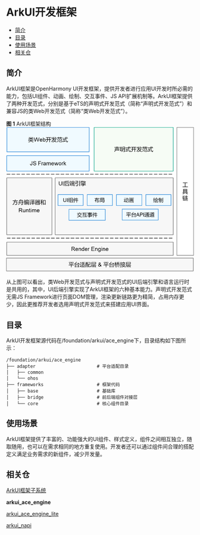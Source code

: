 # ArkUI开发框架<a name="ZH-CN_TOPIC_0000001076213364"></a>

-   [简介](#section15701932113019)
-   [目录](#section1791423143211)
-   [使用场景](#section171384529150)
-   [相关仓](#section1447164910172)

## 简介<a name="section15701932113019"></a>

ArkUI框架是OpenHarmony UI开发框架，提供开发者进行应用UI开发时所必需的能力，包括UI组件、动画、绘制、交互事件、JS API扩展机制等。ArkUI框架提供了两种开发范式，分别是基于eTS的声明式开发范式（简称“声明式开发范式”）和兼容JS的类Web开发范式（简称“类Web开发范式”）。

**图 1**  ArkUI框架结构<a name="fig2606133765017"></a>  
![](figures/ArkUI框架结构.png "ArkUI框架结构")

从上图可以看出，类Web开发范式与声明式开发范式的UI后端引擎和语言运行时是共用的，其中，UI后端引擎实现了ArkUI框架的六种基本能力。声明式开发范式无需JS Framework进行页面DOM管理，渲染更新链路更为精简，占用内存更少，因此更推荐开发者选用声明式开发范式来搭建应用UI界面。


## 目录<a name="section1791423143211"></a>

ArkUI开发框架源代码在/foundation/arkui/ace\_engine下，目录结构如下图所示：

```
/foundation/arkui/ace_engine
├── adapter                       # 平台适配目录
│   ├── common
│   └── ohos
├── frameworks                    # 框架代码
│   ├── base                      # 基础库
│   ├── bridge                    # 前后端组件对接层
│   └── core                      # 核心组件目录
```

## 使用场景<a name="section171384529150"></a>

ArkUI框架提供了丰富的、功能强大的UI组件、样式定义，组件之间相互独立，随取随用，也可以在需求相同的地方重复使用。开发者还可以通过组件间合理的搭配定义满足业务需求的新组件，减少开发量。

## 相关仓<a name="section1447164910172"></a>

[ArkUI框架子系统](https://gitee.com/openharmony/docs/blob/master/zh-cn/readme/ArkUI%E6%A1%86%E6%9E%B6%E5%AD%90%E7%B3%BB%E7%BB%9F.md)

**arkui\_ace\_engine**

[arkui\_ace\_engine\_lite](https://gitee.com/openharmony/arkui_ace_engine_lite)

[arkui\_napi](https://gitee.com/openharmony/arkui_napi)

